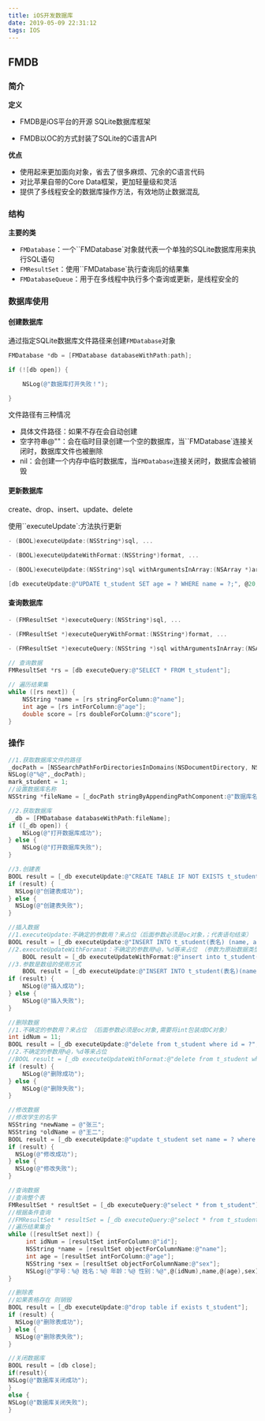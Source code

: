 ```yaml
---
title: iOS开发数据库
date: 2019-05-09 22:31:12
tags: IOS
---
```


## FMDB

<!--more-->

### 简介

**定义**

- FMDB是iOS平台的开源                            SQLite数据库框架

- FMDB以OC的方式封装了SQLite的C语言API

**优点**

- 使用起来更加面向对象，省去了很多麻烦、冗余的C语言代码
- 对比苹果自带的Core Data框架，更加轻量级和灵活
- 提供了多线程安全的数据库操作方法，有效地防止数据混乱

### 结构

**主要的类**

- `FMDatabase`：一个``FMDatabase`对象就代表一个单独的SQLite数据库用来执行SQL语句
- `FMResultSet`：使用``FMDatabase`执行查询后的结果集
- `FMDatabaseQueue`：用于在多线程中执行多个查询或更新，是线程安全的

### 数据库使用

#### 创建数据库

通过指定SQLite数据库文件路径来创建`FMDatabase`对象

```objective-c
FMDatabase *db = [FMDatabase databaseWithPath:path];

if (![db open]) {

    NSLog(@"数据库打开失败！");

}
```

文件路径有三种情况

- 具体文件路径：如果不存在会自动创建
-  空字符串@""：会在临时目录创建一个空的数据库，当``FMDatabase`连接关闭时，数据库文件也被删除 
- nil：会创建一个内存中临时数据库，当`FMDatabase`连接关闭时，数据库会被销毁

#### 更新数据库

create、drop、insert、update、delete

 使用``executeUpdate`:方法执行更新

```objective-c
- (BOOL)executeUpdate:(NSString*)sql, ...

- (BOOL)executeUpdateWithFormat:(NSString*)format, ...

- (BOOL)executeUpdate:(NSString*)sql withArgumentsInArray:(NSArray *)arguments

[db executeUpdate:@"UPDATE t_student SET age = ? WHERE name = ?;", @20, @"Jack"]
```

#### 查询数据库

```objective-c
- (FMResultSet *)executeQuery:(NSString*)sql, ...

- (FMResultSet *)executeQueryWithFormat:(NSString*)format, ...

- (FMResultSet *)executeQuery:(NSString *)sql withArgumentsInArray:(NSArray *)arguments
    
// 查询数据
FMResultSet *rs = [db executeQuery:@"SELECT * FROM t_student"];

// 遍历结果集
while ([rs next]) {
    NSString *name = [rs stringForColumn:@"name"];
    int age = [rs intForColumn:@"age"];
    double score = [rs doubleForColumn:@"score"];
}
```

### 操作

```objective-c
//1.获取数据库文件的路径
_docPath = [NSSearchPathForDirectoriesInDomains(NSDocumentDirectory, NSUserDomainMask, YES) lastObject];
NSLog(@"%@",_docPath);
mark_student = 1;
//设置数据库名称
NSString *fileName = [_docPath stringByAppendingPathComponent:@"数据库名称.sqlite"];

//2.获取数据库
 _db = [FMDatabase databaseWithPath:fileName];
if ([_db open]) {
    NSLog(@"打开数据库成功");
} else {
    NSLog(@"打开数据库失败");
}

//3.创建表
BOOL result = [_db executeUpdate:@"CREATE TABLE IF NOT EXISTS t_student(表名称) (id integer PRIMARY KEY AUTOINCREMENT, name text NOT NULL, age integer NOT NULL, sex text NOT NULL);"];
if (result) {  
  NSLog(@"创建表成功");
} else {
  NSLog(@"创建表失败");
}

//插入数据
//1.executeUpdate:不确定的参数用？来占位（后面参数必须是oc对象，；代表语句结束）
BOOL result = [_db executeUpdate:@"INSERT INTO t_student(表名) (name, age, sex) VALUES (?,?,?)",name,@(age),sex];
//2.executeUpdateWithForamat：不确定的参数用%@，%d等来占位 （参数为原始数据类型，执行语句不区分大小写）
    BOOL result = [_db executeUpdateWithFormat:@"insert into t_student(表名) (name,age, sex) values (%@,%i,%@)",name,age,sex];
//3.参数是数组的使用方式
    BOOL result = [_db executeUpdate:@"INSERT INTO t_student(表名)(name,age,sex) VALUES  (?,?,?);" withArgumentsInArray:@[name,@(age),sex]];
if (result) {
    NSLog(@"插入成功");
} else {
    NSLog(@"插入失败");
}

//删除数据
//1.不确定的参数用？来占位 （后面参数必须是oc对象,需要将int包装成OC对象）
int idNum = 11;
BOOL result = [_db executeUpdate:@"delete from t_student where id = ?",@(idNum)];
//2.不确定的参数用%@，%d等来占位
//BOOL result = [_db executeUpdateWithFormat:@"delete from t_student where name = %@",@"王二"];
if (result) {
    NSLog(@"删除成功");
} else {
    NSLog(@"删除失败");
}

//修改数据
//修改学生的名字
NSString *newName = @"张三";
NSString *oldName = @"王二";
BOOL result = [_db executeUpdate:@"update t_student set name = ? where name = ?",newName,oldName];
if (result) {
  NSLog(@"修改成功");
} else {
  NSLog(@"修改失败");
}

//查询数据
//查询整个表
FMResultSet * resultSet = [_db executeQuery:@"select * from t_student"];
//根据条件查询
//FMResultSet * resultSet = [_db executeQuery:@"select * from t_student where id < ?", @(4)];
//遍历结果集合
while ([resultSet next]) {
     int idNum = [resultSet intForColumn:@"id"];
     NSString *name = [resultSet objectForColumnName:@"name"];
     int age = [resultSet intForColumn:@"age"];
     NSString *sex = [resultSet objectForColumnName:@"sex"];
     NSLog(@"学号：%@ 姓名：%@ 年龄：%@ 性别：%@",@(idNum),name,@(age),sex);
}

//删除表
//如果表格存在 则销毁
BOOL result = [_db executeUpdate:@"drop table if exists t_student"];
if (result) {
  NSLog(@"删除表成功");
} else {
  NSLog(@"删除表失败");
}

//关闭数据库
BOOL result = [db close];
if(result){
NSLog(@"数据库关闭成功");
}
else {
NSLog(@"数据库关闭失败");
}
```

